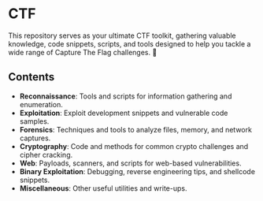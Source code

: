 # CTF

This repository serves as your ultimate CTF toolkit, gathering valuable knowledge, code snippets, scripts, and tools designed to help you tackle a wide range of Capture The Flag challenges. 🚩

## Contents

- **Reconnaissance**: Tools and scripts for information gathering and enumeration.
- **Exploitation**: Exploit development snippets and vulnerable code samples.
- **Forensics**: Techniques and tools to analyze files, memory, and network captures.
- **Cryptography**: Code and methods for common crypto challenges and cipher cracking.
- **Web**: Payloads, scanners, and scripts for web-based vulnerabilities.
- **Binary Exploitation**: Debugging, reverse engineering tips, and shellcode snippets.
- **Miscellaneous**: Other useful utilities and write-ups.
